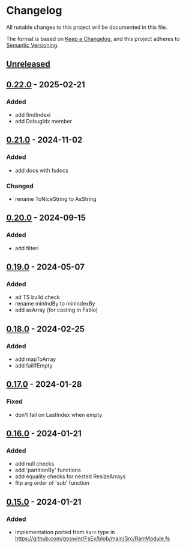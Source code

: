 # Changelog

All notable changes to this project will be documented in this file.

The format is based on [Keep a Changelog](https://keepachangelog.com/en/1.0.0/),
and this project adheres to [Semantic Versioning](https://semver.org/spec/v2.0.0.html).

## [Unreleased]

## [0.22.0] - 2025-02-21
### Added
- add findIndexi
- add DebugIdx member

## [0.21.0] - 2024-11-02
### Added
- add docs with fsdocs
### Changed
- rename ToNiceString to AsString

## [0.20.0] - 2024-09-15
### Added
- add filteri

## [0.19.0] - 2024-05-07
### Added
- ad TS build check
- rename minIndBy to minIndexBy
- add asArray (for casting in Fable)

## [0.18.0] - 2024-02-25
### Added
- add mapToArray
- add failIfEmpty

## [0.17.0] - 2024-01-28
### Fixed
- don't fail on LastIndex when empty

## [0.16.0] - 2024-01-21
### Added
- add null checks
- add 'partitionBy' functions
- add equality checks for nested ResizeArrays
- flip arg order of 'sub' function

## [0.15.0] - 2024-01-21
### Added
- implementation ported from `Rarr` type in https://github.com/goswinr/FsEx/blob/main/Src/RarrModule.fs

[Unreleased]: https://github.com/goswinr/ResizeArray/compare/v0.22.0...HEAD
[0.22.0]: https://github.com/goswinr/ResizeArray/compare/v0.21.0...v0.22.0
[0.21.0]: https://github.com/goswinr/ResizeArray/compare/v0.20.0...v0.21.0
[0.20.0]: https://github.com/goswinr/ResizeArray/compare/v0.19.0...v0.20.0
[0.19.0]: https://github.com/goswinr/ResizeArray/compare/v0.18.0...v0.19.0
[0.18.0]: https://github.com/goswinr/ResizeArray/compare/v0.17.0...v0.18.0
[0.17.0]: https://github.com/goswinr/ResizeArray/compare/v0.16.0...v0.17.0
[0.16.0]: https://github.com/goswinr/ResizeArray/compare/v0.15.0...v0.16.0
[0.15.0]: https://github.com/goswinr/ResizeArray/releases/tag/v0.15.0

<!--
use to get tag dates:
git log --tags --simplify-by-decoration --pretty="format:%ci %d"
-->

